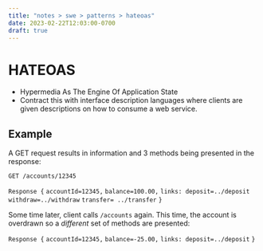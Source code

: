 ```yaml
---
title: "notes > swe > patterns > hateoas"
date: 2023-02-22T12:03:00-0700
draft: true
---
```

# HATEOAS
- Hypermedia As The Engine Of Application State
- Contract this with interface description languages where clients are given descriptions on how to consume a web service.

## Example
A GET request results in information and 3 methods being presented in the response:

`GET /accounts/12345`

`Response {`
`accountId=12345,`
`balance=100.00,`
`links: deposit=../deposit`
`withdraw=../withdraw`
`transfer= ../transfer`
`}`

Some time later, client calls `/accounts` again. This time, the account is overdrawn so a *different* set of methods are presented:

`Response {`
`accountId=12345,`
`balance=-25.00,`
`links: deposit=../deposit`
`}`